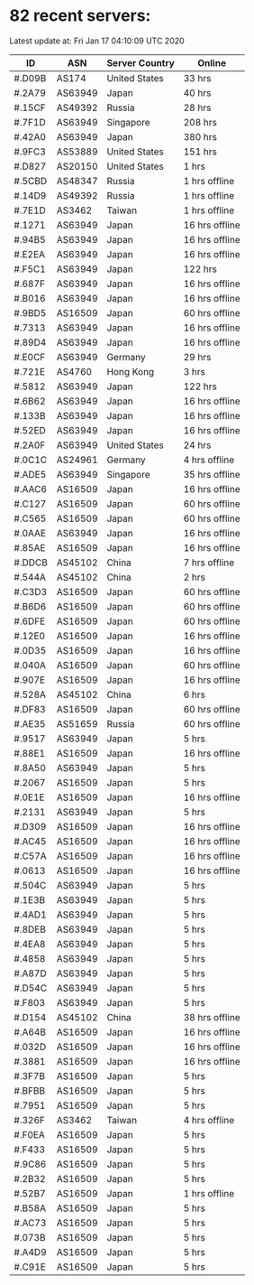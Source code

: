 # 82 recent servers:

Latest update at: Fri Jan 17 04:10:09 UTC 2020

| ID | ASN | Server Country | Online |
| -- | --- | -------------- | ------ |
| #.D09B | AS174 | United States | 33 hrs |
| #.2A79 | AS63949 | Japan | 40 hrs |
| #.15CF | AS49392 | Russia | 28 hrs |
| #.7F1D | AS63949 | Singapore | 208 hrs |
| #.42A0 | AS63949 | Japan | 380 hrs |
| #.9FC3 | AS53889 | United States | 151 hrs |
| #.D827 | AS20150 | United States | 1 hrs |
| #.5CBD | AS48347 | Russia | 1 hrs offline |
| #.14D9 | AS49392 | Russia | 1 hrs offline |
| #.7E1D | AS3462 | Taiwan | 1 hrs offline |
| #.1271 | AS63949 | Japan | 16 hrs offline |
| #.94B5 | AS63949 | Japan | 16 hrs offline |
| #.E2EA | AS63949 | Japan | 16 hrs offline |
| #.F5C1 | AS63949 | Japan | 122 hrs |
| #.687F | AS63949 | Japan | 16 hrs offline |
| #.B016 | AS63949 | Japan | 16 hrs offline |
| #.9BD5 | AS16509 | Japan | 60 hrs offline |
| #.7313 | AS63949 | Japan | 16 hrs offline |
| #.89D4 | AS63949 | Japan | 16 hrs offline |
| #.E0CF | AS63949 | Germany | 29 hrs |
| #.721E | AS4760 | Hong Kong | 3 hrs |
| #.5812 | AS63949 | Japan | 122 hrs |
| #.6B62 | AS63949 | Japan | 16 hrs offline |
| #.133B | AS63949 | Japan | 16 hrs offline |
| #.52ED | AS63949 | Japan | 16 hrs offline |
| #.2A0F | AS63949 | United States | 24 hrs |
| #.0C1C | AS24961 | Germany | 4 hrs offline |
| #.ADE5 | AS63949 | Singapore | 35 hrs offline |
| #.AAC6 | AS16509 | Japan | 16 hrs offline |
| #.C127 | AS16509 | Japan | 60 hrs offline |
| #.C565 | AS16509 | Japan | 60 hrs offline |
| #.0AAE | AS63949 | Japan | 16 hrs offline |
| #.85AE | AS16509 | Japan | 16 hrs offline |
| #.DDCB | AS45102 | China | 7 hrs offline |
| #.544A | AS45102 | China | 2 hrs |
| #.C3D3 | AS16509 | Japan | 60 hrs offline |
| #.B6D6 | AS16509 | Japan | 60 hrs offline |
| #.6DFE | AS16509 | Japan | 60 hrs offline |
| #.12E0 | AS16509 | Japan | 16 hrs offline |
| #.0D35 | AS16509 | Japan | 16 hrs offline |
| #.040A | AS16509 | Japan | 60 hrs offline |
| #.907E | AS16509 | Japan | 16 hrs offline |
| #.528A | AS45102 | China | 6 hrs |
| #.DF83 | AS16509 | Japan | 60 hrs offline |
| #.AE35 | AS51659 | Russia | 60 hrs offline |
| #.9517 | AS63949 | Japan | 5 hrs |
| #.88E1 | AS16509 | Japan | 16 hrs offline |
| #.8A50 | AS63949 | Japan | 5 hrs |
| #.2067 | AS16509 | Japan | 5 hrs |
| #.0E1E | AS16509 | Japan | 16 hrs offline |
| #.2131 | AS63949 | Japan | 5 hrs |
| #.D309 | AS16509 | Japan | 16 hrs offline |
| #.AC45 | AS16509 | Japan | 16 hrs offline |
| #.C57A | AS16509 | Japan | 16 hrs offline |
| #.0613 | AS16509 | Japan | 16 hrs offline |
| #.504C | AS63949 | Japan | 5 hrs |
| #.1E3B | AS63949 | Japan | 5 hrs |
| #.4AD1 | AS63949 | Japan | 5 hrs |
| #.8DEB | AS63949 | Japan | 5 hrs |
| #.4EA8 | AS63949 | Japan | 5 hrs |
| #.4858 | AS63949 | Japan | 5 hrs |
| #.A87D | AS63949 | Japan | 5 hrs |
| #.D54C | AS63949 | Japan | 5 hrs |
| #.F803 | AS63949 | Japan | 5 hrs |
| #.D154 | AS45102 | China | 38 hrs offline |
| #.A64B | AS16509 | Japan | 16 hrs offline |
| #.032D | AS16509 | Japan | 16 hrs offline |
| #.3881 | AS16509 | Japan | 16 hrs offline |
| #.3F7B | AS16509 | Japan | 5 hrs |
| #.BFBB | AS16509 | Japan | 5 hrs |
| #.7951 | AS16509 | Japan | 5 hrs |
| #.326F | AS3462 | Taiwan | 4 hrs offline |
| #.F0EA | AS16509 | Japan | 5 hrs |
| #.F433 | AS16509 | Japan | 5 hrs |
| #.9C86 | AS16509 | Japan | 5 hrs |
| #.2B32 | AS16509 | Japan | 5 hrs |
| #.52B7 | AS16509 | Japan | 1 hrs offline |
| #.B58A | AS16509 | Japan | 5 hrs |
| #.AC73 | AS16509 | Japan | 5 hrs |
| #.073B | AS16509 | Japan | 5 hrs |
| #.A4D9 | AS16509 | Japan | 5 hrs |
| #.C91E | AS16509 | Japan | 5 hrs |

